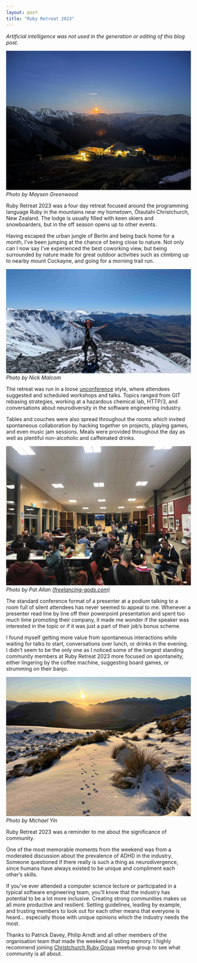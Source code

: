 ```yaml
---
layout: post
title: "Ruby Retreat 2023"
---
```


*Artificial intelligence was not used in the generation or editing of this blog post.*

![Ruby Retreat Venue](/assets/ruby-retreat-venue.jpg)
*Photo by Maysen Greenwood*

Ruby Retreat 2023 was a four day retreat focused around the programming language Ruby in the mountains near my hometown, Ōtautahi Christchurch, New Zealand. The lodge is usually filled with keen skiers and snowboarders, but in the off season opens up to other events.

Having escaped the urban jungle of Berlin and being back home for a month, I’ve been jumping at the chance of being close to nature. Not only can I now say I’ve experienced the best coworking view, but being surrounded by nature made for great outdoor activities such as climbing up to nearby mount Cockayne, and going for a morning trail run.


![Ruby Retreat Mountain](/assets/ruby-retreat-mountain.jpg)
*Photo by Nick Malcom*

The retreat was run in a loose [unconference](https://en.wikipedia.org/wiki/Unconference) style, where attendees suggested and scheduled workshops and talks. Topics ranged from GIT rebasing strategies, working at a hazardous chemical lab, HTTP/3, and conversations about neurodiversity in the software engineering industry.

Tables and couches were also spread throughout the rooms which invited spontaneous collaboration by hacking together on projects, playing games, and even music jam sessions. Meals were provided throughout the day as well as plentiful non-alcoholic and caffeinated drinks.


![Ruby Retreat Group](/assets/ruby-retreat-group.jpg)
*Photo by Pat Allan [(freelancing-gods.com)](https://freelancing-gods.com/)*

The standard conference format of a presenter at a podium talking to a room full of silent attendees has never seemed to appeal to me. Whenever a presenter read line by line off their powerpoint presentation and spent too much time promoting their company, it made me wonder if the speaker was interested in the topic or if it was just a part of their job’s bonus scheme.

I found myself getting more value from spontaneous interactions while waiting for talks to start, conversations over lunch, or drinks in the evening. I didn’t seem to be the only one as I noticed some of the longest standing community members at Ruby Retreat 2023 more focused on spontaneity, either lingering by the coffee machine, suggesting board games, or strumming on their banjo.

![Ruby Retreat Paws](/assets/ruby-retreat-paws.jpg)
*Photo by Michael Yin*

Ruby Retreat 2023 was a reminder to me about the significance of community. 

One of the most memorable moments from the weekend was from a moderated discussion about the prevalence of ADHD in the industry. Someone questioned if there really is such a thing as neurodivergence, since humans have always existed to be unique and compliment each other’s skills.

If you’ve ever attended a computer science lecture or participated in a typical software engineering team, you’ll know that the industry has potential to be a lot more inclusive. Creating strong communities makes us all more productive and resilient. Setting guidelines, leading by example, and trusting members to look out for each other means that everyone is heard... especially those with unique opinions which the industry needs the most.

Thanks to Patrick Davey, Philip Arndt and all other members of the organisation team that made the weekend a lasting memory. I highly recommend joining [Christchurch Ruby Group](https://www.meetup.com/christchurch-ruby-group/) meetup group to see what community is all about.



